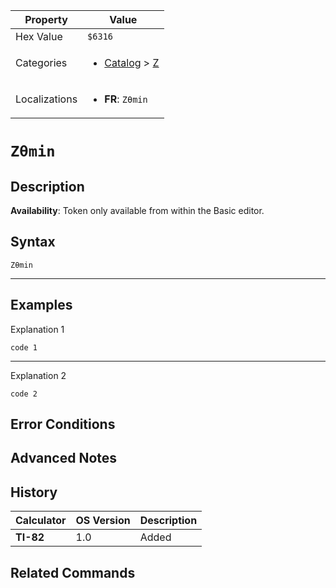 | Property      | Value |
|---------------|-------|
| Hex Value     | `$6316`|
| Categories    | <ul><li>[Catalog](<../categories/Catalog.md>) > [Z](<../categories/Catalog.md#Z>)</li></ul> |
| Localizations | <ul><li><b>FR</b>: `Zθmin`</li></ul> |

# `Zθmin`

## Description



<b>Availability</b>: Token only available from within the Basic editor.

## Syntax
`Zθmin`

<hr>

## Examples

Explanation 1
```ti-basic
code 1
```
---
Explanation 2
```ti-basic
code 2
```

## Error Conditions


## Advanced Notes


## History
| Calculator | OS Version | Description |
|------------|------------|-------------|
| <b>TI-82</b> | 1.0 | Added

## Related Commands

    